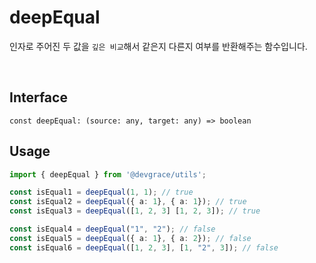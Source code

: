 # deepEqual

인자로 주어진 두 값을 `깊은 비교`해서 같은지 다른지 여부를 반환해주는 함수입니다.

<br />

## Interface
```tsx
const deepEqual: (source: any, target: any) => boolean
```

## Usage
```ts
import { deepEqual } from '@devgrace/utils';

const isEqual1 = deepEqual(1, 1); // true
const isEqual2 = deepEqual({ a: 1}, { a: 1}); // true
const isEqual3 = deepEqual([1, 2, 3] [1, 2, 3]); // true

const isEqual4 = deepEqual("1", "2"); // false
const isEqual5 = deepEqual({ a: 1}, { a: 2}); // false
const isEqual6 = deepEqual([1, 2, 3], [1, "2", 3]); // false
```
